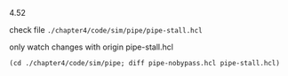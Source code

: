 4.52

check file `./chapter4/code/sim/pipe/pipe-stall.hcl`

only watch changes with origin pipe-stall.hcl

    (cd ./chapter4/code/sim/pipe; diff pipe-nobypass.hcl pipe-stall.hcl)

